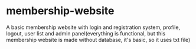 # membership-website
A basic membership website with login and registration system, profile, logout, user list and admin panel(everything is functional, but this membership website is made without database, it's basic, so it uses txt file)
